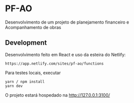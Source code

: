  # PF-AO
Desenvolvimento de um projeto de planejamento financeiro e Acompanhamento de obras
 
## Development

Desenvolvimento feito em React e uso da esteira do Netlify:
```
https://app.netlify.com/sites/pf-ao/functions
```
Para testes locais, executar 
```
yarn / npm install
yarn dev
```
O projeto estará hospedado na http://127.0.0.1:3100/